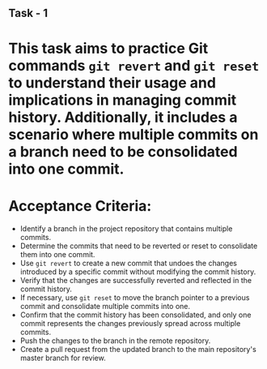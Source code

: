 ## Task - 1

# This task aims to practice Git commands `git revert` and `git reset` to understand their usage and implications in managing commit history. Additionally, it includes a scenario where multiple commits on a branch need to be consolidated into one commit.

# Acceptance Criteria:

- Identify a branch in the project repository that contains multiple commits.
- Determine the commits that need to be reverted or reset to consolidate them into one commit.
- Use `git revert` to create a new commit that undoes the changes introduced by a specific commit without modifying the commit history.
- Verify that the changes are successfully reverted and reflected in the commit history.
- If necessary, use `git reset` to move the branch pointer to a previous commit and consolidate multiple commits into one.
- Confirm that the commit history has been consolidated, and only one commit represents the changes previously spread across multiple commits.
- Push the changes to the branch in the remote repository.
- Create a pull request from the updated branch to the main repository's master branch for review.
